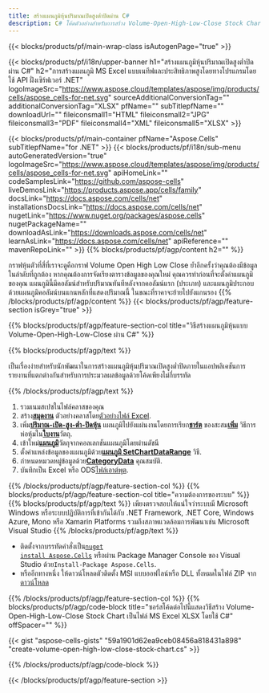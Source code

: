 ```yaml
---
title: สร้างแผนภูมิหุ้นปริมาณเปิดสูงต่ำปิดผ่าน C#
description: C# โค้ดตัวอย่างสำหรับการสร้าง Volume-Open-High-Low-Close Stock Charts เป็น Excel โดยใช้ .NET Library ใช้รหัสนี้สำหรับการสร้างแผนภูมิหุ้นแบบ Volume-Open-High-Low-Close ไปยัง MS Excel ภายใน VB.NET, Asp.NET หรือแอปพลิเคชันใดๆ ที่ใช้ .NET
---
```

{{< blocks/products/pf/main-wrap-class isAutogenPage="true" >}}

{{< blocks/products/pf/i18n/upper-banner h1="สร้างแผนภูมิหุ้นปริมาณเปิดสูงต่ำปิดผ่าน C#" h2="การสร้างแผนภูมิ MS Excel แบบเนทีฟและประสิทธิภาพสูงโดยทางโปรแกรมโดยใช้ API ฝั่งเซิร์ฟเวอร์ .NET" logoImageSrc="https://www.aspose.cloud/templates/aspose/img/products/cells/aspose_cells-for-net.svg" sourceAdditionalConversionTag="" additionalConversionTag="XLSX" pfName="" subTitlepfName="" downloadUrl="" fileiconsmall1="HTML" fileiconsmall2="JPG" fileiconsmall3="PDF" fileiconsmall4="XML" fileiconsmall5="XLSX" >}}

{{< blocks/products/pf/main-container pfName="Aspose.Cells" subTitlepfName="for .NET" >}}
{{< blocks/products/pf/i18n/sub-menu autoGeneratedVersion="true" logoImageSrc="https://www.aspose.cloud/templates/aspose/img/products/cells/aspose_cells-for-net.svg" apiHomeLink="" codeSamplesLink="https://github.com/aspose-cells" liveDemosLink="https://products.aspose.app/cells/family" docsLink="https://docs.aspose.com/cells/net" installationsDocsLink="https://docs.aspose.com/cells/net" nugetLink="https://www.nuget.org/packages/aspose.cells" nugetPackageName="" downloadAsLink="https://downloads.aspose.com/cells/net" learnAsLink="https://docs.aspose.com/cells/net" apiReference="" mavenRepoLink="" >}}
{{% blocks/products/pf/agp/content h2="" %}}

กราฟหุ้นตัวที่สี่ที่เราจะดูคือกราฟ Volume Open High Low Close ย้ำอีกครั้งว่าคุณต้องมีข้อมูลในลำดับที่ถูกต้อง หากคุณต้องการจัดเรียงตารางข้อมูลของคุณใหม่ คุณควรทำก่อนที่จะตั้งค่าแผนภูมิของคุณ แผนภูมินี้มีคอลัมน์สำหรับปริมาณทันทีหลังจากคอลัมน์แรก (ประเภท) และแผนภูมิประกอบด้วยแผนภูมิคอลัมน์บนแกนหลักที่แสดงปริมาณนี้ ในขณะที่ราคาจะย้ายไปยังแกนรอง
{{% /blocks/products/pf/agp/content %}}
{{< blocks/products/pf/agp/feature-section isGrey="true" >}}

{{% blocks/products/pf/agp/feature-section-col title="วิธีสร้างแผนภูมิหุ้นแบบ Volume-Open-High-Low-Close ผ่าน C#" %}}

{{% blocks/products/pf/agp/text %}}

เป็นเรื่องง่ายสำหรับนักพัฒนาในการสร้างแผนภูมิหุ้นปริมาณเปิดสูงต่ำปิดภายในแอปพลิเคชันการรายงานที่แตกต่างกันสำหรับการประมวลผลข้อมูลด้วยโค้ดเพียงไม่กี่บรรทัด

{{% /blocks/products/pf/agp/text %}}

1. รวมเนมสเปซในไฟล์คลาสของคุณ
1.  สร้าง[**สมุดงาน**](https://reference.aspose.com/cells/net/aspose.cells/workbook) ตัวอย่างคลาสโดย[ตัวอย่างไฟล์ Excel](Volume-Open-High-Low-Close.xlsx).
1.  เพิ่ม[**ปริมาณ-เปิด-สูง-ต่ำ-ปิดหุ้น**](https://reference.aspose.com/cells/net/aspose.cells.charts/charttype) แผนภูมิไปยังแผ่นงานโดยการเรียก[**ชาร์ต**](https://reference.aspose.com/cells/net/aspose.cells.charts/chartcollection) ของสะสม[**เพิ่ม**](https://reference.aspose.com/cells/net/aspose.cells.charts/chartcollection/methods/add) วิธีการห่อหุ้มใน[**ใบงาน**](https://reference.aspose.com/cells/net/aspose.cells/worksheet)วัตถุ.
1.  เข้าใหม่[**แผนภูมิ**](https://reference.aspose.com/cells/net/aspose.cells.charts/chart)วัตถุจากคอลเลกชันแผนภูมิโดยผ่านดัชนี
1.  ตั้งค่าแหล่งข้อมูลของแผนภูมิด้วย[**แผนภูมิ SetChartDataRange**](https://reference.aspose.com/cells/net/aspose.cells.charts/chart/methods/setchartdatarange) วิธี.
1.  กำหนดหมวดหมู่ข้อมูลด้วย[**CategoryData**](https://reference.aspose.com/cells/net/aspose.cells.charts/seriescollection/categorydata/) คุณสมบัติ.
1.  บันทึกเป็น Excel หรือ ODS[ไฟล์เอาต์พุต](out.xlsx).

{{% /blocks/products/pf/agp/feature-section-col %}}
{{% blocks/products/pf/agp/feature-section-col title="ความต้องการของระบบ" %}}
{{% blocks/products/pf/agp/text %}}
เพียงตรวจสอบให้แน่ใจว่าระบบมี Microsoft Windows หรือระบบปฏิบัติการที่เข้ากันได้กับ .NET Framework, .NET Core, Windows Azure, Mono หรือ Xamarin Platforms รวมถึงสภาพแวดล้อมการพัฒนาเช่น Microsoft Visual Studio
{{% /blocks/products/pf/agp/text %}}
-  ติดตั้งจากบรรทัดคำสั่งเป็น<code><a href="https://downloads.aspose.com/cells/net">nuget install Aspose.Cells</a></code> หรือผ่าน Package Manager Console ของ Visual Studio ด้วย<code>Install-Package Aspose.Cells</code>.
-  หรืออีกทางหนึ่ง ให้ดาวน์โหลดตัวติดตั้ง MSI แบบออฟไลน์หรือ DLL ทั้งหมดในไฟล์ ZIP จาก<a href="https://downloads.aspose.com/cells/net">ดาวน์โหลด</a>

{{% /blocks/products/pf/agp/feature-section-col %}}
{{% blocks/products/pf/agp/code-block title="ซอร์สโค้ดต่อไปนี้แสดงวิธีสร้าง Volume-Open-High-Low-Close Stock Chart เป็นไฟล์ MS Excel XLSX โดยใช้ C#" offSpacer="" %}}

{{< gist "aspose-cells-gists" "59a1901d62ea9ceb08456a818431a898" "create-volume-open-high-low-close-stock-chart.cs" >}}

{{% /blocks/products/pf/agp/code-block %}}

{{< /blocks/products/pf/agp/feature-section >}}

<!-- aboutfile Starts -->
